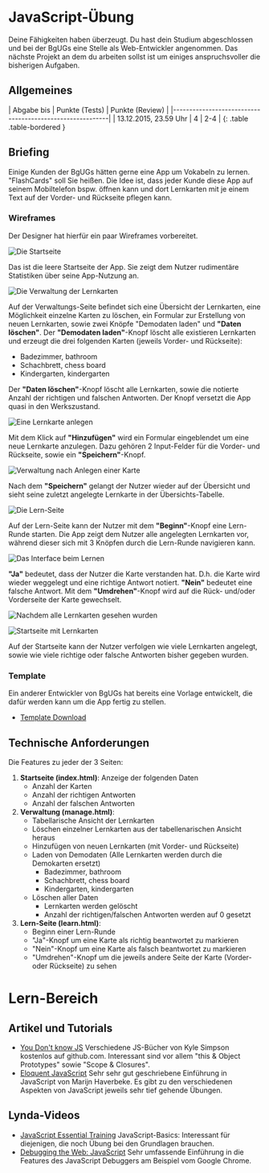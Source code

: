 # JavaScript-Übung
Deine Fähigkeiten haben überzeugt. Du hast dein Studium abgeschlossen und bei der BgUGs eine Stelle als
Web-Entwickler angenommen. Das nächste Projekt an dem du arbeiten sollst ist um einiges anspruchsvoller
die bisherigen Aufgaben.

## Allgemeines

| Abgabe bis            | Punkte (Tests) | Punkte (Review) |
|----------------------------------------------------------|
| 13.12.2015, 23.59 Uhr | 4              | 2-4             |
{: .table .table-bordered }

## Briefing
Einige Kunden der BgUGs hätten gerne eine App um Vokabeln zu lernen. "FlashCards" soll Sie heißen.
Die Idee ist, dass jeder Kunde diese App auf seinem Mobiltelefon bspw. öffnen kann und dort Lernkarten mit je einem
Text auf der Vorder- und Rückseite pflegen kann.

### Wireframes
Der Designer hat hierfür ein paar Wireframes vorbereitet.

![Die Startseite](exercises/javascript/flashcards-start.png)

Das ist die leere Startseite der App. Sie zeigt dem Nutzer rudimentäre Statistiken über
seine App-Nutzung an.

![Die Verwaltung der Lernkarten](exercises/javascript/flashcards-manage-overview.png)

Auf der Verwaltungs-Seite befindet sich eine Übersicht der Lernkarten, eine Möglichkeit
einzelne Karten zu löschen, ein Formular zur Erstellung von neuen Lernkarten, sowie zwei
Knöpfe "Demodaten laden" und **"Daten löschen"**. Der **"Demodaten laden"**-Knopf löscht alle
existieren Lernkarten und erzeugt die drei folgenden Karten (jeweils Vorder- und Rückseite):

* Badezimmer, bathroom
* Schachbrett, chess board
* Kindergarten, kindergarten

Der **"Daten löschen"**-Knopf löscht alle Lernkarten, sowie die notierte Anzahl der richtigen
und falschen Antworten. Der Knopf versetzt die App quasi in den Werkszustand.

![Eine Lernkarte anlegen](exercises/javascript/flashcards-create-card.png)

Mit dem Klick auf **"Hinzufügen"** wird ein Formular eingeblendet um eine neue Lernkarte anzulegen.
Dazu gehören 2 Input-Felder für die Vorder- und Rückseite, sowie ein **"Speichern"**-Knopf.

![Verwaltung nach Anlegen einer Karte](exercises/javascript/flashcards-manage-with-cards.png)

Nach dem **"Speichern"** gelangt der Nutzer wieder auf der Übersicht und sieht seine zuletzt
angelegte Lernkarte in der Übersichts-Tabelle.

![Die Lern-Seite](exercises/javascript/flashcards-learning.png)

Auf der Lern-Seite kann der Nutzer mit dem **"Beginn"**-Knopf eine Lern-Runde starten. Die App zeigt
dem Nutzer alle angelegten Lernkarten vor, während dieser sich mit 3 Knöpfen durch die Lern-Runde
navigieren kann.

![Das Interface beim Lernen](exercises/javascript/flashcards-learning-ui.png)

**"Ja"** bedeutet, dass der Nutzer die Karte verstanden hat. D.h. die Karte wird
wieder weggelegt und eine richtige Antwort notiert. **"Nein"** bedeutet eine falsche Antwort. Mit
dem **"Umdrehen"**-Knopf wird auf die Rück- und/oder Vorderseite der Karte gewechselt.

![Nachdem alle Lernkarten gesehen wurden](exercises/javascript/flashcards-learning-done.png)

![Startseite mit Lernkarten](exercises/javascript/flashcards-start-with-cards.png)

Auf der Startseite kann der Nutzer verfolgen wie viele Lernkarten angelegt, sowie wie viele
richtige oder falsche Antworten bisher gegeben wurden.


### Template

Ein anderer Entwickler von BgUGs hat bereits eine Vorlage entwickelt, die dafür werden kann um
die App fertig zu stellen.

* [Template Download](/downloads/exercises/javascript/flashcards-template.zip)


## Technische Anforderungen

Die Features zu jeder der 3 Seiten:

1. **Startseite (index.html)**: Anzeige der folgenden Daten
   * Anzahl der Karten
   * Anzahl der richtigen Antworten
   * Anzahl der falschen Antworten
1. **Verwaltung (manage.html)**:
   * Tabellarische Ansicht der Lernkarten
   * Löschen einzelner Lernkarten aus der tabellenarischen Ansicht heraus
   * Hinzufügen von neuen Lernkarten (mit Vorder- und Rückseite)
   * Laden von Demodaten (Alle Lernkarten werden durch die Demokarten ersetzt)
     * Badezimmer, bathroom
     * Schachbrett, chess board
     * Kindergarten, kindergarten
   * Löschen aller Daten
     * Lernkarten werden gelöscht
     * Anzahl der richtigen/falschen Antworten werden auf 0 gesetzt
1. **Lern-Seite (learn.html)**:
   * Beginn einer Lern-Runde
   * "Ja"-Knopf um eine Karte als richtig beantwortet zu markieren
   * "Nein"-Knopf um eine Karte als falsch beantwortet zu markieren
   * "Umdrehen"-Knopf um die jeweils andere Seite der Karte (Vorder- oder Rückseite) zu sehen


# Lern-Bereich

## Artikel und Tutorials
* [You Don't know JS](https://github.com/getify/You-Dont-Know-JS)
  Verschiedene JS-Bücher von Kyle Simpson kostenlos auf github.com. Interessant sind vor allem
  "this & Object Prototypes" sowie "Scope & Closures".
* [Eloquent JavaScript](http://eloquentjavascript.net)
  Sehr sehr gut geschriebene Einführung in JavaScript von Marijn Haverbeke. Es gibt zu den verschiedenen
  Aspekten von JavaScript jeweils sehr tief gehende Übungen.

## Lynda-Videos
* [JavaScript Essential Training](http://www.lynda.com/JavaScript-tutorials/JavaScript-Essential-Training/81266-2.html)
  JavaScript-Basics: Interessant für diejenigen, die noch Übung bei den Grundlagen brauchen.
* [Debugging the Web: JavaScript](http://www.lynda.com/JavaScript-tutorials/Debugging-Web-JavaScript/383908-2.html)
  Sehr umfassende Einführung in die Features des JavaScript Debuggers am Beispiel vom Google Chrome.
